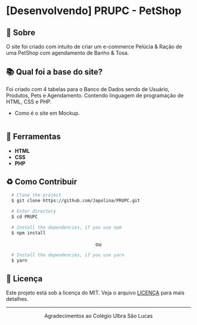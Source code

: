 # [Desenvolvendo] PRUPC - PetShop

## 📘 Sobre

O site foi criado com intuito de criar um e-commerce Pelúcia & Ração de uma PetShop com agendamento de Banho & Tosa.

## 📚 Qual foi a base do site?

Foi criado com 4 tabelas para o Banco de Dados sendo de Usuário, Produtos, Pets e Agendamento. Contendo linguagem de programação de HTML, CSS e PHP.

-  Como é o site em Mockup.
  
<img src="" />



## 🔨 Ferramentas

- **HTML**
- **CSS**
- **PHP**

## ♻️ Como Contribuir

```bash
  # Clone the project
  $ git clone https://github.com/Japolina/PRUPC.git
```

```bash
  # Enter directory
  $ cd PRUPC
```

```bash
  # Install the dependencies, if you use npm
  $ npm install
```

<p align="center">ou</p>

```bash
  # Install the dependencies, if you use yarn
  $ yarn
```

## 📜 Licença

Este projeto está sob a licença do MIT. Veja o arquivo <a href="https://github.com/Japolina/PRUPC/blob/main/LICENSE">LICENÇA</a> para mais detalhes.

---

<p align="center">Agradecimentos ao Colégio Ulbra São Lucas</p>
